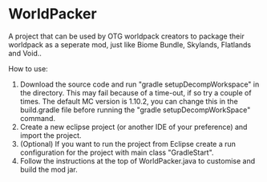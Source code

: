 # WorldPacker
A project that can be used by OTG worldpack creators to package their worldpack as a seperate mod, just like Biome Bundle, Skylands, Flatlands and Void..

How to use:
1. Download the source code and run "gradle setupDecompWorkspace" in the directory. This may fail because of a time-out, if so try a couple of times. The default MC version is 1.10.2, you can change this in the build.gradle file before running the "gradle setupDecompWorkSpace" command.
2. Create a new eclipse project (or another IDE of your preference) and import the project.
3. (Optional) If you want to run the project from Eclipse create a run configuration for the project with main class "GradleStart".
4. Follow the instructions at the top of WorldPacker.java to customise and build the mod jar.
